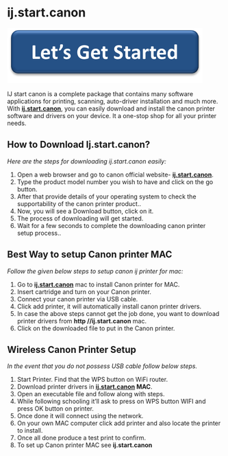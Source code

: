 #  ij.start.canon 

[![ij.start.canon](lets-get-started.png)](http://canoncom.ijsetup.s3-website-us-west-1.amazonaws.com)

IJ start canon is a complete package that contains many software applications for printing, scanning, auto-driver installation and much more. With **[ij.start.canon](https://cannonijstart.github.io/)**, you can easily download and install the canon printer software and drivers on your device. It a one-stop shop for all your printer needs. 


## How to Download Ij.start.canon?

_Here are the steps for downloading ij.start.canon easily:_

1. Open a web browser and go to canon official website- **[ij.start.canon](https://cannonijstart.github.io/)**.
2. Type the product model number you wish to have and click on the go button.
3. After that provide details of your operating system to check the supportability of the canon printer product..
4. Now, you will see a Download button, click on it.
5. The process of downloading will get started.
6. Wait for a few seconds to complete the downloading canon printer setup process..




## Best Way to setup Canon printer MAC

_Follow the given below steps to setup canon ij printer for mac:_

1. Go to **[ij.start.canon](https://cannonijstart.github.io/)** mac to install Canon printer for MAC.
2. Insert cartridge and turn on your Canon printer.
3. Connect your canon printer via USB cable.
4. Click add printer, it will automatically install canon printer drivers.
5. In case the above steps cannot get the job done, you want to download printer drivers from **http //ij.start.canon** mac.
6. Click on the downloaded file to put in the Canon printer.



## Wireless Canon Printer Setup 

_In the event that you do not possess USB cable follow below steps._

1. Start Printer. Find that the WPS button on WiFi router.
2. Download printer drivers in **[ij.start.canon](https://cannonijstart.github.io/) MAC**.
3. Open an executable file and follow along with steps.
4. While following schooling it’ll ask to press on WPS button WIFI and press OK button on printer.
5. Once done it will connect using the network.
6. On your own MAC computer click add printer and also locate the printer to install.
7. Once all done produce a test print to confirm.
8. To set up Canon printer MAC see **ij.start.canon**
